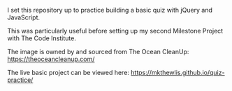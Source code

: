 I set this repository up to practice building a basic quiz with jQuery and JavaScript. 

This was particularly useful before setting up my second Milestone Project with The Code Institute.

The image is owned by and sourced from The Ocean CleanUp: https://theoceancleanup.com/

The live basic project can be viewed here: https://mkthewlis.github.io/quiz-practice/